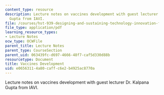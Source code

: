 ```yaml
---
content_type: resource
description: Lecture notes on vaccines development with guest lecturer Dr. Kalpana
  Gupta from IAVI.
file: /courses/hst-939-designing-and-sustaining-technology-innovation-for-global-health-practice-spring-2008/e06563114a80caffc6e2b4925ac8770a_lecture11.pdf
file_type: application/pdf
learning_resource_types:
- Lecture Notes
ocw_type: OCWFile
parent_title: Lecture Notes
parent_type: CourseSection
parent_uid: 063439fc-d697-4666-48f7-caf5d330d88b
resourcetype: Document
title: Vaccines Development
uid: e0656311-4a80-caff-c6e2-b4925ac8770a
---
```

Lecture notes on vaccines development with guest lecturer Dr. Kalpana Gupta from IAVI.


